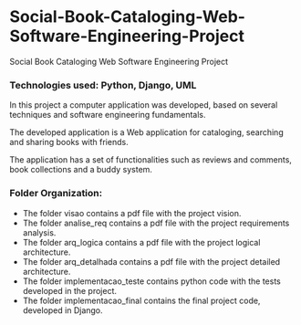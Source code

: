 # Social-Book-Cataloging-Web-Software-Engineering-Project
Social Book Cataloging Web Software Engineering Project

### Technologies used: Python, Django, UML

In this project a computer application was developed, based on several techniques and 
software engineering fundamentals. 

The developed application is a Web application for cataloging, searching and sharing books with friends. 

The application has a set of functionalities such as 
reviews and comments, book collections and a buddy system.

### Folder Organization:

* The folder visao contains a pdf file with the project vision.
* The folder analise_req contains a pdf file with the project requirements analysis.
* The folder arq_logica contains a pdf file with the project logical architecture.
* The folder arq_detalhada contains a pdf file with the project detailed architecture.
* The folder implementacao_teste contains python code with the tests developed in the project.
* The folder implementacao_final contains the final project code, developed in Django.


